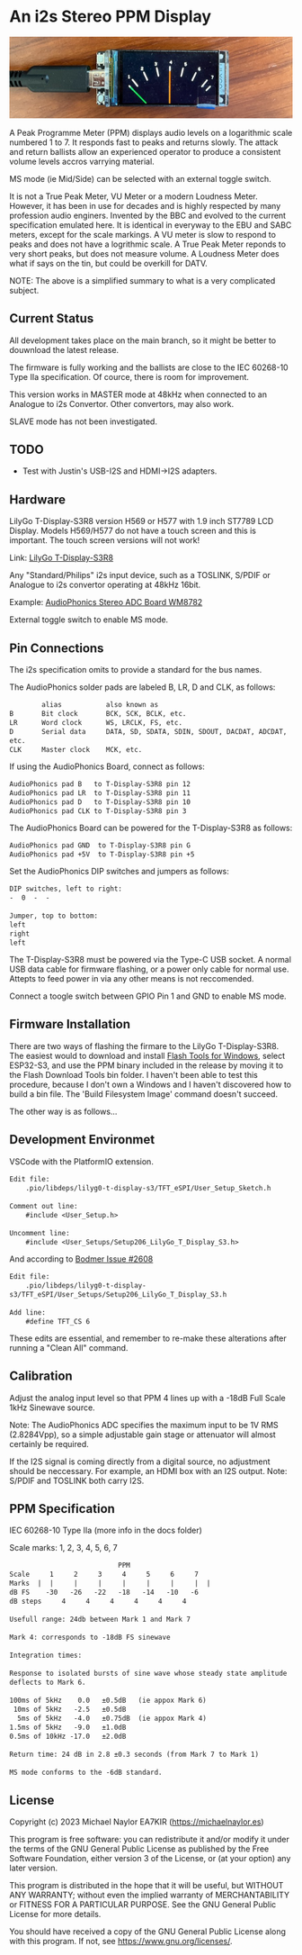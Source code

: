# An i2s Stereo PPM Display

![Stereo PPM](docs/IMG_0082.jpeg)

A Peak Programme Meter (PPM) displays audio levels on a logarithmic scale numbered 1 to 7. It responds fast to peaks and returns slowly. The attack and return ballists allow an experienced operator to produce a consistent volume levels accros varrying material.

MS mode (ie Mid/Side) can be selected with an external toggle switch.

It is not a True Peak Meter, VU Meter or a modern Loudness Meter.  However, it has been in use for decades and is highly respected by many profession audio enginers. Invented by the BBC and evolved to the current specification emulated here.  It is identical in everyway to the EBU and SABC meters, except for the scale markings.  A VU meter is slow to respond to peaks and does not have a logrithmic scale. A True Peak Meter reponds to very short peaks, but does not measure volume. A Loudness Meter does what if says on the tin, but could be overkill for DATV.

NOTE: The above is a simplified summary to what is a very complicated subject.

## Current Status
All development takes place on the main branch, so it might be better to douwnload the latest release.

The firmware is fully working and the ballists are close to the IEC 60268-10 Type IIa specification. Of cource, there is room for improvement.

This version works in MASTER mode at 48kHz when connected to an Analogue to i2s Convertor. Other convertors, may also work.

SLAVE mode has not been investigated.

## TODO

- Test with Justin's USB-I2S and HDMI->I2S adapters.

## Hardware

LilyGo T-Display-S3R8 version H569 or H577 with 1.9 inch ST7789 LCD Display. Models H569/H577 do not have a touch screen and this is important.  The touch screen versions will not work!

Link: [LilyGo T-Display-S3R8](<https://www.lilygo.cc/products/t-display-s3?variant=42284559827125>)

Any "Standard/Philips" i2s input device, such as a TOSLINK, S/PDIF or Analogue to i2s convertor operating at 48kHz 16bit.

Example: [AudioPhonics Stereo ADC Board WM8782](<https://www.audiophonics.fr/en/devices-hifi-audio-adc/stereo-adc-board-wm8782-i2s-24bit-192khz-p-14897.html>)

External toggle switch to enable MS mode.

## Pin Connections
The i2s specification omits to provide a standard for the bus names.

The AudioPhonics solder pads are labeled B, LR, D and CLK, as follows:
```
        alias           also known as
B       Bit clock       BCK, SCK, BCLK, etc.
LR      Word clock      WS, LRCLK, FS, etc.
D       Serial data     DATA, SD, SDATA, SDIN, SDOUT, DACDAT, ADCDAT, etc.
CLK     Master clock    MCK, etc. 
```

If using the AudioPhonics Board, connect as follows:
```
AudioPhonics pad B   to T-Display-S3R8 pin 12
AudioPhonics pad LR  to T-Display-S3R8 pin 11
AudioPhonics pad D   to T-Display-S3R8 pin 10
AudioPhonics pad CLK to T-Display-S3R8 pin 3
```

The AudioPhonics Board can be powered for the T-Display-S3R8 as follows:
```
AudioPhonics pad GND  to T-Display-S3R8 pin G
AudioPhonics pad +5V  to T-Display-S3R8 pin +5
```

Set the AudioPhonics DIP switches and jumpers as follows:
```
DIP switches, left to right:
-  0  -  -

Jumper, top to bottom:
left
right
left
```

The T-Display-S3R8 must be powered via the Type-C USB socket. A normal USB data cable for firmware flashing, or a power only cable for normal use. Attepts to feed power in via any other means is not reccomended.

Connect a toogle switch between GPIO Pin 1 and GND to enable MS mode.

## Firmware Installation
There are two ways of flashing the firmare to the LilyGo T-Display-S3R8. The easiest would to download and install [Flash Tools for Windows](https://www.espressif.com/en/support/download/other-tools), select ESP32-S3, and use the PPM binary included in the release by moving it to the Flash Download Tools bin folder. I haven't been able to test this procedure, because I don't own a Windows and I haven't discovered how to build a bin file.  The 'Build Filesystem Image' command doesn't succeed.

The other way is as follows...

## Development Environmet

VSCode with the PlatformIO extension.
```
Edit file: 
    .pio/libdeps/lilyg0-t-display-s3/TFT_eSPI/User_Setup_Sketch.h

Comment out line:
    #include <User_Setup.h>

Uncomment line:
    #include <User_Setups/Setup206_LilyGo_T_Display_S3.h>
```
And according to [Bodmer Issue #2608](https://github.com/Bodmer/TFT_eSPI/discussions/2608#discussioncomment-5932379)
```
Edit file:
    .pio/libdeps/lilyg0-t-display-s3/TFT_eSPI/User_Setups/Setup206_LilyGo_T_Display_S3.h

Add line:
    #define TFT_CS 6
```
These edits are essential, and remember to re-make these alterations after running a "Clean All" command.

## Calibration
Adjust the analog input level so that PPM 4 lines up with a -18dB Full Scale 1kHz Sinewave source.

Note: The AudioPhonics ADC specifies the maximum input to be 1V RMS (2.8284Vpp), so a simple adjustable gain stage or attenuator will almost certainly be required.

If the I2S signal is coming directly from a digital source, no adjustment should be neccessary. For example, an HDMI box with an I2S output. Note: S/PDIF and TOSLINK both carry I2S.

## PPM Specification
IEC 60268-10 Type IIa (more info in the docs folder)

Scale marks: 1, 2, 3, 4, 5, 6, 7

```
                           PPM
Scale     1     2     3     4     5     6     7
Marks  |  |     |     |     |     |     |     |  |
dB FS    -30   -26   -22   -18   -14   -10   -6
dB steps     4     4     4     4     4     4

Usefull range: 24db between Mark 1 and Mark 7

Mark 4: corresponds to -18dB FS sinewave

Integration times:

Response to isolated bursts of sine wave whose steady state amplitude deflects to Mark 6.

100ms of 5kHz    0.0   ±0.5dB   (ie appox Mark 6)
 10ms of 5kHz   -2.5   ±0.5dB
  5ms of 5kHz   -4.0   ±0.75dB  (ie appox Mark 4)
1.5ms of 5kHz   -9.0   ±1.0dB
0.5ms of 10kHz -17.0   ±2.0dB

Return time: 24 dB in 2.8 ±0.3 seconds (from Mark 7 to Mark 1)

MS mode conforms to the -6dB standard.
```

## License

Copyright (c) 2023 Michael Naylor EA7KIR (https://michaelnaylor.es)

This program is free software: you can redistribute it and/or modify it under the terms of the GNU General Public License as published by the Free Software Foundation, either version 3 of the License, or (at your option) any later version.

This program is distributed in the hope that it will be useful, but WITHOUT ANY WARRANTY; without even the implied warranty of MERCHANTABILITY or FITNESS FOR A PARTICULAR PURPOSE. See the GNU General Public License for more details.

You should have received a copy of the GNU General Public License along with this program. If not, see https://www.gnu.org/licenses/.